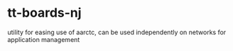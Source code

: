 # tt-boards-nj
utility for easing use of aarctc, can be used independently on networks for application management
